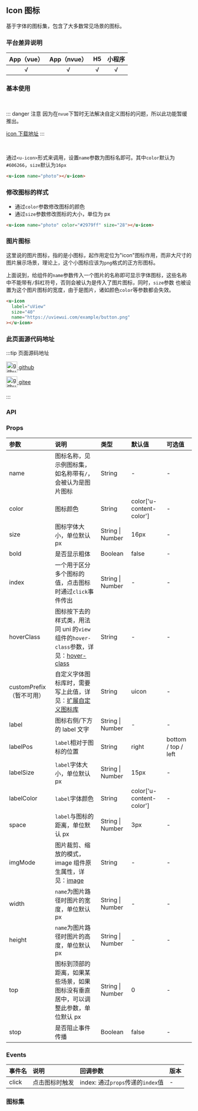 ## Icon 图标 <to-api/>

<demo-model url="/pages/componentsA/icon/icon"></demo-model>

基于字体的图标集，包含了大多数常见场景的图标。

### 平台差异说明

| App（vue） | App（nvue） | H5  | 小程序 |
| :--------: | :---------: | :-: | :----: |
|     √      |      √      |  √  |   √    |

### 基本使用

<br>

::: danger 注意
因为在`nvue`下暂时无法解决自定义图标的问题，所以此功能暂缓推出。

[icon 下载地址](/components/resource.html)
:::

<br>

通过`<u-icon>`形式来调用，设置`name`参数为图标名即可。其中`color`默认为`#606266`，`size`默认为`16px`

```html
<u-icon name="photo"></u-icon>
```

### 修改图标的样式

- 通过`color`参数修改图标的颜色
- 通过`size`参数修改图标的大小，单位为 px

```html
<u-icon name="photo" color="#2979ff" size="28"></u-icon>
```

### 图片图标

这里说的图片图标，指的是小图标，起作用定位为"icon"图标作用，而非大尺寸的图片展示场景，理论上，这个小图标应该为`png`格式的正方形图标。

上面说到，给组件的`name`参数传入一个图片的名称即可显示字体图标，这些名称中不能带有`/`斜杠符号，否则会被认为是传入了图片图标，同时，`size`参数
也被设置为这个图片图标的宽度，由于是图片，诸如颜色`color`等参数都会失效。

```html
<u-icon
  label="uView"
  size="40"
  name="https://uviewui.com/example/button.png"
></u-icon>
```

### 此页面源代码地址

:::tip 页面源码地址
<br/>

<a href="https://github.com/umicro/uView2.0/blob/master/pages/componentsA/icon/icon.nvue" target="_blank" style="display: flex;align-items: center">
   <img height="30" src="https://vkceyugu.cdn.bspapp.com/VKCEYUGU-8f7e1d02-dcb1-46ba-90db-ae32fea44f22/4b2bf3e5-68ad-4a15-b0d1-00b7a5246eab.png" title="github" width="30"/>&nbsp;github
</a>

<a href="https://gitee.com/umicro/uView2.0/blob/master/pages/componentsA/icon/icon.nvue" target="_blank" style="display: flex;align-items: center;margin-top: 10px">
   <img height="30" src="https://vkceyugu.cdn.bspapp.com/VKCEYUGU-8f7e1d02-dcb1-46ba-90db-ae32fea44f22/0d0bc2dc-64e3-4ea1-a641-9c23d198e36d.png" title="github" width="30"/>&nbsp;gitee
</a>

<br/>
:::

### API

### Props

| 参数                     | 说明                                                                                                                         | 类型                 | 默认值                   | 可选值              |
| :----------------------- | :--------------------------------------------------------------------------------------------------------------------------- | :------------------- | :----------------------- | :------------------ |
| name                     | 图标名称，见示例图标集，如名称带有`/`，会被认为是图片图标                                                                    | String               | -                        | -                   |
| color                    | 图标颜色                                                                                                                     | String               | color['u-content-color'] | -                   |
| size                     | 图标字体大小，单位默认 px                                                                                                    | String &#124; Number | 16px                     | -                   |
| bold                     | 是否显示粗体                                                                                                                 | Boolean              | false                    | -                   |
| index                    | 一个用于区分多个图标的值，点击图标时通过`click`事件传出                                                                      | String &#124; Number | -                        | -                   |
| hoverClass               | 图标按下去的样式类，用法同 uni 的`view`组件的`hover-class`参数，详见：[hover-class](https://uniapp.dcloud.io/component/view) | String               | -                        | -                   |
| customPrefix（暂不可用） | 自定义字体图标库时，需要写上此值，详见：[扩展自定义图标库](https://www.uviewui.com/guide/customIcon.html)                    | String               | uicon                    | -                   |
| label                    | 图标右侧/下方的 label 文字                                                                                                   | String &#124; Number | -                        | -                   |
| labelPos                 | `label`相对于图标的位置                                                                                                      | String               | right                    | bottom / top / left |
| labelSize                | `label`字体大小，单位默认 px                                                                                                 | String &#124; Number | 15px                     | -                   |
| labelColor               | `label`字体颜色                                                                                                              | String               | color['u-content-color'] | -                   |
| space                    | `label`与图标的距离，单位默认 px                                                                                             | String &#124; Number | 3px                      | -                   |
| imgMode                  | 图片裁剪、缩放的模式，image 组件原生属性，详见：[image](https://uniapp.dcloud.io/component/image?id=image)                   | String               | -                        | -                   |
| width                    | `name`为图片路径时图片的宽度，单位默认 px                                                                                    | String &#124; Number | -                        | -                   |
| height                   | `name`为图片路径时图片的高度，单位默认 px                                                                                    | String &#124; Number | -                        | -                   |
| top                      | 图标到顶部的距离，如果某些场景，如果图标没有垂直居中，可以调整此参数，单位默认 px                                            | String &#124; Number | 0                        | -                   |
| stop                     | 是否阻止事件传播                                                                                                             | Boolean              | false                    | -                   |

### Events

| 事件名 | 说明           | 回调参数                          | 版本 |
| :----- | :------------- | :-------------------------------- | :--- |
| click  | 点击图标时触发 | index: 通过`props`传递的`index`值 | -    |

### 图标集

<icon />
